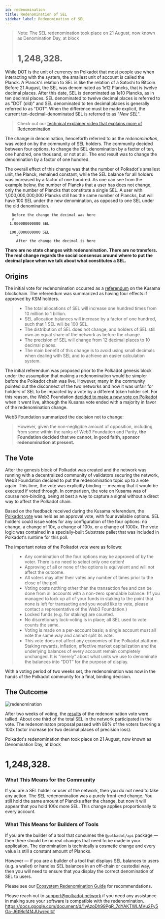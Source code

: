 ```yaml
---
id: redenomination
title: Redenomination of SEL
sidebar_label: Redenomination of SEL
---
```


> Note: The SEL redenomination took place on 21 August, now known as Denomination Day, at block
>
> # 1,248,328.

While [DOT](learn-dot) is the unit of currency on Polkadot that most people use when interacting with the system, the smallest unit of account is called the Planck. A Planck's relation to SEL is like the relation of a Satoshi to Bitcoin. Before 21 August, the SEL was denominated as 1e12 Plancks, that is twelve decimal places. After this date, SEL is denominated as 1e10 Plancks, as in ten decimal places. SEL denominated to twelve decimal places is referred to as "DOT (old)" and SEL denominated to ten decimal places is generally referred to as "DOT". When the difference must be made explicit, the current ten-decimal-denominated SEL is referred to as "_New SEL_".

> Check out our [technical explainer video that explains more of Redenomination](https://www.youtube.com/watch?v=xXIcnBV4uUE&list=PLOyWqupZ-WGuAuS00rK-pebTMAOxW41W8&index=22&ab_channel=Polkadot).

The change in denomination, henceforth referred to as the _redenomination_, was voted on by the community of SEL holders. The community decided between four options, to change the SEL denomination by a factor of ten, one hundred, one thousand, or not at all. The end result was to change the denomination by a factor of one hundred.

The overall effect of this change was that the number of Polkadot's smallest unit, the Planck, remained constant, while the SEL balance for all holders was increased by a factor of one hundred. As one can see from the example below, the number of Plancks that a user has does not change, only the number of Plancks that constitute a single SEL. A user with 1,000,000,000,000 Plancks still has the same number of Plancks, but will have 100 SEL under the new denomination, as opposed to one SEL under the old denomination.

```
   Before the change the decimal was here
   v
  1.000000000000 SEL

  100.0000000000 SEL
     ^
     After the change the decimal is here
```

**There are no state changes with redenomination. There are no transfers. The real change regards the social consensus around where to put the decimal place when we talk about what constitutes a SEL.**

## Origins

The initial vote for redenomination occurred as a [referendum][referendum 52] on the Kusama blockchain. The referendum was summarized as having four effects if approved by KSM holders.

> - The total allocations of SEL will increase one hundred times from 10 million to 1 billion.
> - SEL allocation balances will increase by a factor of one hundred, such that 1 SEL will be 100 SEL.
> - The distribution of SEL does not change, and holders of SEL still own an equal share of the network as before the change.
> - The precision of SEL will change from 12 decimal places to 10 decimal places.
> - The main benefit of this change is to avoid using small decimals when dealing with SEL and to achieve an easier calculation system.

The initial referendum was proposed prior to the Polkadot genesis block under the assumption that making a redenomination would be simpler before the Polkadot chain was live. However, many in the community pointed out the disconnect of the two networks and how it was unfair for holders of SEL to be impacted by a vote by a different token holder set. For this reason, the Web3 Foundation [decided to make a new vote on Polkadot][blog 1] when it went live, although the Kusama vote ended with a majority in favor of the redenomination change.

Web3 Foundation summarized the decision not to change:

> However, given the non-negligible amount of opposition, including from some within the ranks of Web3 Foundation and Parity, **the Foundation decided that we cannot, in good faith, sponsor redenomination at present.**

## The Vote

After the genesis block of Polkadot was created and the network was running with a decentralized community of validators securing the network, Web3 Foundation decided to put the redenomination topic up to a vote again. This time, the vote was explicitly binding &mdash; meaning that it would be executed if voted through. In comparison, the vote on Kusama was of course non-binding, being at best a way to capture a signal without a direct way to affect the Polkadot chain.

Based on the feedback received during the Kusama referendum, the [Polkadot vote][blog 2] was held as an approval vote, with four available options. SEL holders could issue votes for any configuration of the four options: no change, a change of 10x, a change of 100x, or a change of 1000x. The vote logic was contained in a specially-built Substrate pallet that was included in Polkadot's runtime for this poll.

The important notes of the Polkadot vote were as follows:

> - Any combination of the four options may be approved of by the voter. There is no need to select only one option!
> - Approving of all or none of the options is equivalent and will not affect the outcome.
> - All voters may alter their votes any number of times prior to the close of the poll.
> - Voting costs nothing other than the transaction fee and can be done from all accounts with a non-zero spendable balance. (If you managed to lock up all of your funds in staking to the point that none is left for transacting and you would like to vote, please contact a representative of the Web3 Foundation.)
> - Locked funds (e.g. for staking) are counted.
> - No discretionary lock-voting is in place; all SEL used to vote counts the same.
> - Voting is made on a per-account basis; a single account must all vote the same way and cannot split its vote.
> - This vote does not affect any economics of the Polkadot platform. Staking rewards, inflation, effective market capitalization and the underlying balances of every account remain completely unchanged. It is “merely” about what units we use to denominate the balances into “DOT” for the purpose of display.

With a voting period of two weeks set, the redenomination was now in the hands of the Polkadot community for a final, binding decision.

## The Outcome

![redenomination](assets/redenomination.png)

After two weeks of voting, the [results][blog 3] of the redenomination vote were tallied. About one third of the total SEL in the network participated in the vote. The redenominaton proposal passed with 86% of the voters favoring a 100x factor increase (or two decimal places of precision loss).

Polkadot's redenomination then took place on 21 August, now known as Denomination Day, at block

# 1,248,328.

### What This Means for the Community

If you are a SEL holder or user of the network, then you do not need to take any action. The SEL redenomination was a purely front-end change. You still hold the same amount of Plancks after the change, but now it will appear that you hold 100x more SEL. This change applies proportionally to every account.

### What This Means for Builders of Tools

If you are the builder of a tool that consumes the `@polkadot/api` package &mdash; then there should be no real changes that need to be made in your application. The denomination is technically a cosmetic change and every value is still a constant amount of Plancks.

However &mdash; if you are a builder of a tool that displays SEL balances to users (e.g. a wallet) or handles SEL balances in an off-chain or custodial way, then you will need to ensure that you display the correct denomination of SEL to users.

Please see our [Ecosystem Redenomination Guide]() for recommendations.

Please reach out to [support@polkadot.network](mailto:support@polkadot.network) if you need any assistance in making sure your software is compatible with the redenomination.
https://docs.google.com/document/d/1yAzoDh99PgR_7dYAKTWLMVu2Fy5Ga-J6t9lof4f4JUw/edit#

[referendum 52]: https://kusama.polkassembly.io/referendum/52
[blog 1]: https://polkadot.network/results-of-dot-redenomination-referendum/
[blog 2]: https://polkadot.network/the-first-polkadot-vote/
[blog 3]: https://polkadot.network/the-results-are-in/
